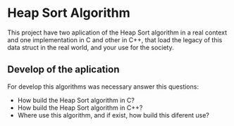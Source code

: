 <h1>Heap Sort Algorithm</h1>

<p style = "text-align = justify">
This project have two aplication of the Heap Sort algorithm in a real context and one implementation in C and other in C++, that load the legacy of this data struct in the real world, and your use for the society.
</p>

<h2>Develop of the aplication</h2>

<p style = "text-align = justify">
For develop this algorithms was necessary answer this questions:
</p>

* How build the Heap Sort algorithm in C?
* How build the Heap Sort algorithm in C++?
* Where use this algorithm, and if exist, how build this diferent use?